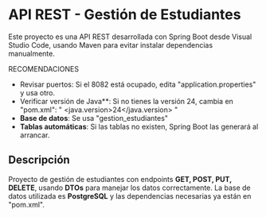 # API REST - Gestión de Estudiantes

Este proyecto es una API REST desarrollada con Spring Boot desde Visual Studio Code, usando Maven para evitar instalar dependencias manualmente.

RECOMENDACIONES
- Revisar puertos: Si el 8082 está ocupado, edita "application.properties" y usa otro.
- Verificar versión de Java**: Si no tienes la versión 24, cambia en "pom.xml":
 "  <java.version>24</java.version> "
- **Base de datos**: Se usa "gestion_estudiantes"
- **Tablas automáticas**: Si las tablas no existen, Spring Boot las generará al arrancar.

## Descripción
Proyecto de gestión de estudiantes con endpoints **GET, POST, PUT, DELETE**, usando **DTOs** para manejar los datos correctamente.
La base de datos utilizada es **PostgreSQL** y las dependencias necesarias ya están en "pom.xml".

